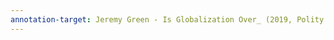 ```yaml
---
annotation-target: Jeremy Green - Is Globalization Over_ (2019, Polity Press) - libgen.li.epub
---
```

